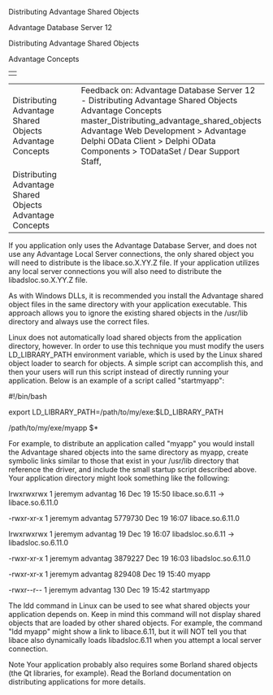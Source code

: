 Distributing Advantage Shared Objects




Advantage Database Server 12  

Distributing Advantage Shared Objects

Advantage Concepts

|  |
| --- |
|  |

|  |  |  |  |  |
| --- | --- | --- | --- | --- |
| Distributing Advantage Shared Objects  Advantage Concepts |  |  | Feedback on: Advantage Database Server 12 - Distributing Advantage Shared Objects Advantage Concepts master\_Distributing\_advantage\_shared\_objects Advantage Web Development > Advantage Delphi OData Client > Delphi OData Components > TODataSet / Dear Support Staff, |  |
| Distributing Advantage Shared Objects  Advantage Concepts |  |  |  |  |

If you application only uses the Advantage Database Server, and does not use any Advantage Local Server connections, the only shared object you will need to distribute is the libace.so.X.YY.Z file. If your application utilizes any local server connections you will also need to distribute the libadsloc.so.X.YY.Z file.

As with Windows DLLs, it is recommended you install the Advantage shared object files in the same directory with your application executable. This approach allows you to ignore the existing shared objects in the /usr/lib directory and always use the correct files.

Linux does not automatically load shared objects from the application directory, however. In order to use this technique you must modify the users LD\_LIBRARY\_PATH environment variable, which is used by the Linux shared object loader to search for objects. A simple script can accomplish this, and then your users will run this script instead of directly running your application. Below is an example of a script called "startmyapp":

#!/bin/bash

export LD\_LIBRARY\_PATH=/path/to/my/exe:$LD\_LIBRARY\_PATH

/path/to/my/exe/myapp $\*

For example, to distribute an application called "myapp" you would install the Advantage shared objects into the same directory as myapp, create symbolic links similar to those that exist in your /usr/lib directory that reference the driver, and include the small startup script described above. Your application directory might look something like the following:

lrwxrwxrwx 1 jeremym advantag 16 Dec 19 15:50 libace.so.6.11 -> libace.so.6.11.0

-rwxr-xr-x 1 jeremym advantag 5779730 Dec 19 16:07 libace.so.6.11.0

lrwxrwxrwx 1 jeremym advantag 19 Dec 19 16:07 libadsloc.so.6.11 -> libadsloc.so.6.11.0

-rwxr-xr-x 1 jeremym advantag 3879227 Dec 19 16:03 libadsloc.so.6.11.0

-rwxr-xr-x 1 jeremym advantag 829408 Dec 19 15:40 myapp

-rwxr--r-- 1 jeremym advantag 130 Dec 19 15:42 startmyapp

The ldd command in Linux can be used to see what shared objects your application depends on. Keep in mind this command will not display shared objects that are loaded by other shared objects. For example, the command "ldd myapp" might show a link to libace.6.11, but it will NOT tell you that libace also dynamically loads libadsloc.6.11 when you attempt a local server connection.

Note Your application probably also requires some Borland shared objects (the Qt libraries, for example). Read the Borland documentation on distributing applications for more details.